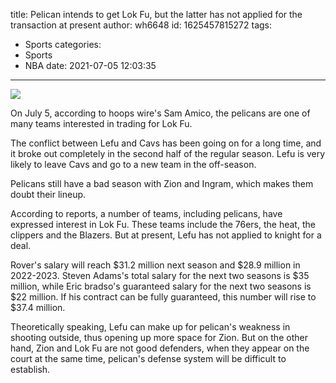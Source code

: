 title: Pelican intends to get Lok Fu, but the latter has not applied for the transaction at present
author: wh6648
id: 1625457815272
tags: 
- Sports
categories: 
- Sports
- NBA
date: 2021-07-05 12:03:35
---
![](https://p3.itc.cn/q_70/images01/20210705/a064741189b74b6b9df2be4d1e8d3907.jpeg)


On July 5, according to hoops wire's Sam Amico, the pelicans are one of many teams interested in trading for Lok Fu.

The conflict between Lefu and Cavs has been going on for a long time, and it broke out completely in the second half of the regular season. Lefu is very likely to leave Cavs and go to a new team in the off-season.

Pelicans still have a bad season with Zion and Ingram, which makes them doubt their lineup.

According to reports, a number of teams, including pelicans, have expressed interest in Lok Fu. These teams include the 76ers, the heat, the clippers and the Blazers. But at present, Lefu has not applied to knight for a deal.

Rover's salary will reach $31.2 million next season and $28.9 million in 2022-2023. Steven Adams's total salary for the next two seasons is $35 million, while Eric bradso's guaranteed salary for the next two seasons is $22 million. If his contract can be fully guaranteed, this number will rise to $37.4 million.

Theoretically speaking, Lefu can make up for pelican's weakness in shooting outside, thus opening up more space for Zion. But on the other hand, Zion and Lok Fu are not good defenders, when they appear on the court at the same time, pelican's defense system will be difficult to establish.

